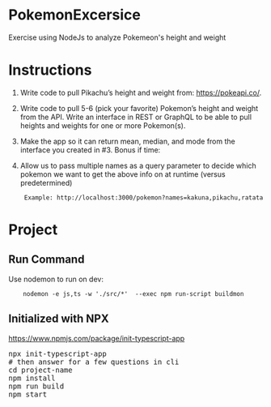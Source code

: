 # PokemonExcersice
Exercise using NodeJs to analyze Pokemeon's height and weight

# Instructions

1. Write code to pull Pikachu’s height and weight from: https://pokeapi.co/.

2. Write code to pull 5-6 (pick your favorite) Pokemon’s height and weight from the API.
Write an interface in REST or GraphQL to be able to pull heights and weights for one or more Pokemon(s).

3. Make the app so it can return mean, median, and mode from the interface you created in #3.
Bonus if time:

4. Allow us to pass multiple names as a query parameter to decide which pokemon we want to get the above info on at runtime (versus predetermined)
    
        Example: http://localhost:3000/pokemon?names=kakuna,pikachu,ratata


# Project

## Run Command
Use nodemon to run on dev:
        
        nodemon -e js,ts -w './src/*'  --exec npm run-script buildmon

## Initialized with NPX 
https://www.npmjs.com/package/init-typescript-app 

<pre>
npx init-typescript-app
# then answer for a few questions in cli
cd project-name
npm install
npm run build
npm start
</pre>
